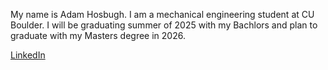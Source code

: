 My name is Adam Hosbugh. I am a mechanical engineering student at CU Boulder. I will be graduating summer of 2025 with my Bachlors and plan to graduate with my Masters degree in 2026. 

[LinkedIn](https://www.linkedin.com/in/adam-hosburgh/)
